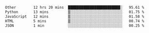 <!--START_SECTION:waka-->

```txt
Other        12 hrs 20 mins  ████████████████████████░   95.61 %
Python       13 mins         ▒░░░░░░░░░░░░░░░░░░░░░░░░   01.75 %
JavaScript   12 mins         ▒░░░░░░░░░░░░░░░░░░░░░░░░   01.58 %
HTML         5 mins          ▒░░░░░░░░░░░░░░░░░░░░░░░░   00.74 %
JSON         1 min           ░░░░░░░░░░░░░░░░░░░░░░░░░   00.25 %
```

<!--END_SECTION:waka--> 
 
